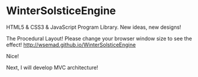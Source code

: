WinterSolsticeEngine
====================

HTML5 &amp; CSS3 &amp; JavaScript Program Library.
New ideas, new designs!

The Procedural Layout!
Please change your browser window size to see the effect!
http://wsemad.github.io/WinterSolsticeEngine

Nice!

Next, I will develop MVC architecture!
